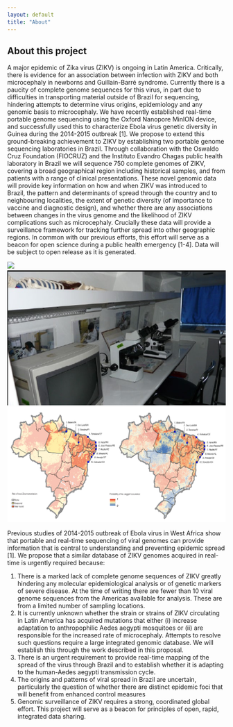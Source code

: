 ```yaml
---
layout: default
title: "About"
---
```


## About this project

A major epidemic of Zika virus (ZIKV) is ongoing in Latin America. Critically, there is evidence for an association between infection with ZIKV and both microcephaly in newborns and Guillain-Barré syndrome. Currently there is a paucity of complete genome sequences for this virus, in part due to difficulties in transporting material outside of Brazil for sequencing, hindering attempts to determine virus origins, epidemiology and any genomic basis to microcephaly. We have recently established real-time portable genome sequencing using the Oxford Nanopore MinION device, and successfully used this to characterize Ebola virus genetic diversity in Guinea during the 2014-2015 outbreak [1]. We propose to extend this ground-breaking achievement to ZIKV by establishing two portable genome sequencing laboratories in Brazil. Through collaboration with the Oswaldo Cruz Foundation (FIOCRUZ) and the Instituto Evandro Chagas public health laboratory in Brazil we will sequence 750 complete genomes of ZIKV, covering a broad geographical region including historical samples, and from patients with a range of clinical presentations. These novel genomic data will provide key information on how and when ZIKV was introduced to Brazil, the pattern and determinants of spread through the country and to neighbouring localities, the extent of genetic diversity (of importance to vaccine and diagnostic design), and whether there are any associations between changes in the virus genome and the likelihood of ZIKV complications such as microcephaly. Crucially these data will provide a surveillance framework for tracking further spread into other geographic regions. In common with our previous efforts, this effort will serve as a beacon for open science during a public health emergency [1-4]. Data will be subject to open release as it is generated.

<img src="images/mobilelab/And. Laboratoìrio - Vista lateral direita.jpg" />
<img src="images/mobilelab/lab onibus1.jpg" />
<img src="images/mobilelab/Riks and Aegypti maps.png" />

Previous studies of 2014-2015 outbreak of Ebola virus in West Africa show that portable and real-time sequencing of viral genomes can provide information that is central to understanding and preventing epidemic spread [1]. We propose that a similar database of ZIKV genomes acquired in real-time is urgently required because: 
1. There is a marked lack of complete genome sequences of ZIKV greatly hindering any molecular epidemiological analysis or of genetic markers of severe disease. At the time of writing there are fewer than 10 viral genome sequences from the Americas available for analysis.  These are from a limited number of sampling locations. 
2. It is currently unknown whether the strain or strains of ZIKV circulating in Latin America has acquired mutations that either (i) increase adaptation to anthropophilic Aedes aegypti mosquitoes or (ii) are responsible for the increased rate of microcephaly. Attempts to resolve such questions require a large integrated genomic database.  We will establish this through the work described in this proposal. 
3. There is an urgent requirement to provide real-time mapping of the spread of the virus through Brazil and to establish whether it is adapting to the human-Aedes aegypti transmission cycle.
4. The origins and patterns of viral spread in Brazil are uncertain, particularly the question of whether there are distinct epidemic foci that will benefit from enhanced control measures
5. Genomic surveillance of ZIKV requires a strong, coordinated global effort. This project will serve as a beacon for principles of open, rapid, integrated data sharing.

